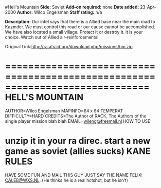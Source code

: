 #Hell's Mountain
**Side:** Soviet
**Add-on required:** none
**Date added:** 23-Apr-2000
**Author:** Wilco Engelsman
**Staff rating:** n/a

**Description:** Our intel says that there is a Allied base near the main road to Kazmder. We must control this road or our cause cannot be accomplished. We have also located a small village. Protect it or destroy it. It is your choice. Watch out of Allied air-reinforcements!

Original Link:http://ra.afraid.org/download.php/missions/hm.zip


=============================================================================
                               HELL'S MOUNTAIN   
=============================================================================
AUTHOR=Wilco Engelsman
MAPINFO=64 x 64 TEMPERAT
DIFFICULTY=HARD
CREDITS=The Author of RACK, The Authors of the single player mission blah blah
EMAIL=wileng@freemail.nl
HOW TO USE:

unzip it in your ra direc.
start a new game as soviet (allies sucks) KANE RULES
=============================================================================
HAVE SOME FUN AND MAIL THIS GUY JUST SAY THE NAME FELIX!
CALEB@WXS.NL. (He thinks he is a real hotshot, but he isn't)


